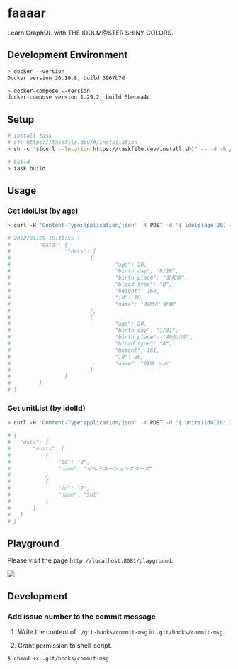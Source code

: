# faaaar
Learn GraphQL with THE IDOLM@STER SHINY COLORS.

## Development Environment

```bash
> docker --version
Docker version 20.10.8, build 3967b7d

> docker-compose --version
docker-compose version 1.29.2, build 5becea4c
```

## Setup

```bash
# install task
# cf: https://taskfile.dev/#/installation
> sh -c "$(curl --location https://taskfile.dev/install.sh)" -- -d -b /usr/local/bin

# build
> task build
```

## Usage

### Get idolList (by age)

```bash
> curl -H 'Content-Type:application/json' -X POST -d '{ idols(age:20) { id age name height birth_place birth_day blood_type } }' 'http://localhost:8080/graphql'

# 2022/01/29 15:31:55 {
#         "data": {
#                 "idols": [
#                         {
#                                 "age": 20,
#                                 "birth_day": "8/16",
#                                 "birth_place": "愛知県",
#                                 "blood_type": "B",
#                                 "height": 168,
#                                 "id": 16,
#                                 "name": "有栖川 夏葉"
#                         },
#                         {
#                                 "age": 20,
#                                 "birth_day": "1/31",
#                                 "birth_place": "神奈川県",
#                                 "blood_type": "A",
#                                 "height": 161,
#                                 "id": 26,
#                                 "name": "斑鳩 ルカ"
#                         }
#                 ]
#         }
# } 
```

### Get unitList (by idolId)

```bash
> curl -H 'Content-Type:application/json' -X POST -d '{ units(idolId: 2) { id name } }' 'http://localhost:8080/graphql'

# {
# 	"data": {
# 		"units": [
# 			{
# 				"id": "2",
# 				"name": "イルミネーションスターズ"
# 			},
# 			{
# 				"id": "2",
# 				"name": "Sol"
# 			}
# 		]
# 	}
# }
```
  
## Playground
 
Please visit the page `http://localhost:8081/playground`.
  
![](https://user-images.githubusercontent.com/37968814/154619250-3afdda0d-8610-496a-b66a-e45dc2465c1c.png)
  
## Development
  
### Add issue number to the commit message
  
1. Write the content of `./git-hooks/commit-msg` in `.git/hooks/commit-msg`.
  
2. Grant permission to shell-script.  
  
```bash
$ chmod +x .git/hooks/commit-msg
```
   
